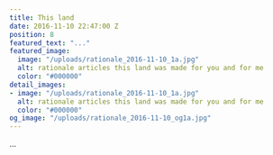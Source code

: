 ```yaml
---
title: This land
date: 2016-11-10 22:47:00 Z
position: 8
featured_text: "..."
featured_image:
  image: "/uploads/rationale_2016-11-10_1a.jpg"
  alt: rationale articles this land was made for you and for me
  color: "#000000"
detail_images:
- image: "/uploads/rationale_2016-11-10_1a.jpg"
  alt: rationale articles this land was made for you and for me
  color: "#000000"
og_image: "/uploads/rationale_2016-11-10_og1a.jpg"
---
```


...